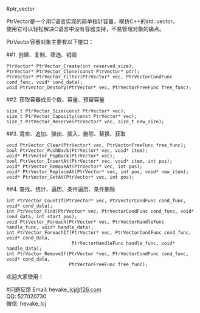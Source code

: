 #ptr\_vector

PtrVector是一个用C语言实现的简单指针容器，模仿C++的std::vector。  
使用它可以轻松解决C语言中没有容器支持，不易管理对象的痛点。

PtrVector容器对象主要有以下接口：

##1. 创建、复制、筛选、销毁
```
PtrVector* PtrVector_Create(int reserved_size);
PtrVector* PtrVector_Clone(const PtrVector* ptr);
PtrVector* PtrVector_Filter(PtrVector* vec, PtrVectorCondFunc cond_func, void* cond_data);
void PtrVector_Destory(PtrVector* vec, PtrVectorFreeFunc free_func);
```

##2. 获取容器成员个数、容量、预留容量
```
size_t PtrVector_Size(const PtrVector* vec);
size_t PtrVector_Capacity(const PtrVector* vec);
size_t PrtVector_Reserve(PtrVector* vec, size_t new_size);
```

##3. 清空、追加、弹出、插入、删除、替换、获取
```
void PtrVector_Clear(PtrVector* vec, PtrVectorFreeFunc free_func);
bool PtrVector_PushBack(PtrVector* vec, void* item);
void* PtrVector_PopBack(PtrVector* vec);
bool PtrVector_InsertAt(PtrVector* vec, void* item, int pos);
void* PtrVector_RemoveAt(PtrVector* vec, int pos);
void* PtrVector_ReplaceAt(PtrVector* vec, int pos, void* new_item);
void* PtrVector_GetAt(PtrVector* vec, int pos);
```

##4. 查找、统计、遍历、条件遍历、条件删除
```
int PtrVector_CountIf(PtrVector* vec, PtrVectorCondFunc cond_func, void* cond_data);
int PtrVector_Find(PtrVector* vec, PtrVectorCondFunc cond_func, void* cond_data, int start_pos);
void PtrVector_Foreach(PtrVector* vec, PtrVectorHandleFunc handle_func, void* handle_data);
int PtrVector_ForeachIf(PtrVector* vec, PtrVectorCondFunc cond_func, void* cond_data,
                        PtrVectorHandleFunc handle_func, void* handle_data);
int PtrVector_RemoveIf(PtrVector *vec, PtrVectorCondFunc cond_func, void* cond_data,
                       PtrVectorFreeFunc free_func);
```

欢迎大家使用！

#问题反馈
Email: hevake\_lcj@126.com  
QQ: 527020730  
微信: hevake\_lcj
